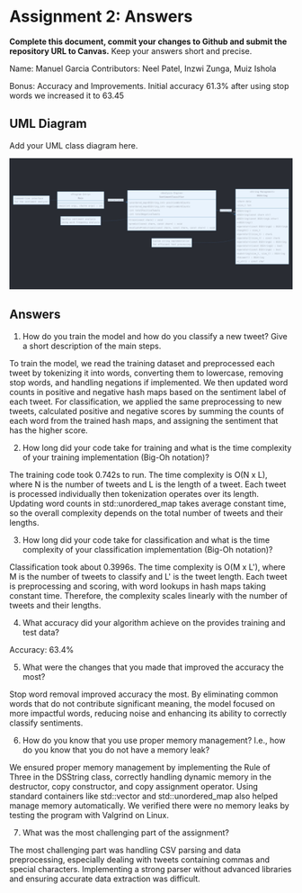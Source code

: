 # Assignment 2: Answers

**Complete this document, commit your changes to Github and submit the repository URL to Canvas.** Keep your answers short and precise.

Name: Manuel Garcia
Contributors: Neel Patel, Inzwi Zunga, Muiz Ishola

Bonus: Accuracy and Improvements. Initial accuracy 61.3%
after using stop words we increased it to 63.45

## UML Diagram

Add your UML class diagram here.

![UML_File.jpg](UML_File.jpg)

## Answers

1. How do you train the model and how do you classify a new tweet? Give a short description of the main steps.

To train the model, we read the training dataset and preprocessed each tweet by tokenizing it into words, converting 
them to lowercase, removing stop words, and handling negations if implemented. We then updated word counts in positive 
and negative hash maps based on the sentiment label of each tweet. For classification, we applied the same preprocessing 
to new tweets, calculated positive and negative scores by summing the counts of each word from the trained hash maps, 
and assigning the sentiment that has the higher score.

2. How long did your code take for training and what is the time complexity of your training implementation (Big-Oh notation)?

The training code took 0.742s to run. The time complexity is O(N x L), where N is the number of tweets and L is the 
length of a tweet. Each tweet is processed individually then tokenization operates over its length. Updating word counts 
in std::unordered_map takes average constant time, so the overall complexity depends on the total number of tweets and 
their lengths.

3. How long did your code take for classification and what is the time complexity of your classification implementation (Big-Oh notation)?

Classification took about 0.3996s. The time complexity is O(M x L'), where M is the number of tweets to classify and L' 
is the tweet length. Each tweet is preprocessing and scoring, with word lookups in hash maps taking constant time. 
Therefore, the complexity scales linearly with the number of tweets and their lengths.

4. What accuracy did your algorithm achieve on the provides training and test data?

Accuracy: 63.4%

5. What were the changes that you made that improved the accuracy the most?

Stop word removal improved accuracy the most. By eliminating common words that do not contribute significant meaning, 
the model focused on more impactful words, reducing noise and enhancing its ability to correctly classify sentiments.

6. How do you know that you use proper memory management? I.e., how do you know that you do not have a memory leak?

We ensured proper memory management by implementing the Rule of Three in the DSString class, correctly handling dynamic 
memory in the destructor, copy constructor, and copy assignment operator. Using standard containers like std::vector 
and std::unordered_map also helped manage memory automatically. We verified there were no memory leaks by testing the 
program with Valgrind on Linux.

7. What was the most challenging part of the assignment?

The most challenging part was handling CSV parsing and data preprocessing, especially dealing with tweets containing 
commas and special characters. Implementing a strong parser without advanced libraries and ensuring accurate data 
extraction was difficult.